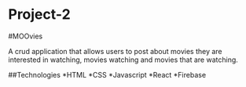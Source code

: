 # Project-2

#MOOvies

A crud application that allows users to post about movies they are interested in watching,
movies watching and movies that are watching. 



##Technologies 
*HTML
*CSS
*Javascript
*React
*Firebase

